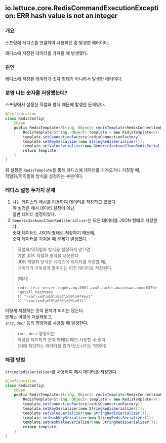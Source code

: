 ## io.lettuce.core.RedisCommandExecutionException: ERR hash value is not an integer

### 개요

스프링에 레디스를 연결하여 사용하던 중 발생한 에러이다. 

레디스에 저장된 데이터를 가져올 때 발생했다.

### 원인

레디스에 저장된 데이터가 숫자 형태가 아니라서 발생한 에러이다.

### 분명 나는 숫자를 저장했는데?

스프링에서 설정한 직렬화 방식 때문에 발생한 문제였다.

```java
@Configuration
class RedisConfig{
    @Bean
    public RedisTemplate<String, Object> redisTemplate(RedisConnectionFactory redisConnectionFactory) {
        RedisTemplate<String, Object> template = new RedisTemplate<>();
        template.setConnectionFactory(redisConnectionFactory);
        template.setKeySerializer(new StringRedisSerializer());
        template.setValueSerializer(new GenericJackson2JsonRedisSerializer());
        return template;
    }
}
```

위 설정은 `RedisTemplate`을 통해 레디스에 데이터를 가져오거나 저장할 때,  
직렬화/역직렬화 방식을 설정하는 부분이다.

### 레디스 설정 두가지 문제

1. 나는 레디스의 해시를 이용하여 데이터를 저장하고 있었다.  
   위 설정은 해시 데이터 설정이 아닌,  
   일반 데이터 설정이었다.
2. `GenericJackson2JsonRedisSerializer`는 모든 데이터를 JSON 형태로 저장한다.  
   숫자 데이터도 JSON 형태로 저장하기 때문에,  
   숫자 데이터를 가져올 때 문제가 발생했다.

> 직렬화/역직렬화 방식을 설정하지 않으면  
> 기본 JDK 직렬화 방식을 사용한다.  
> JDK 직렬화 방식은 레디스에 데이터를 저장할 때,  
> 데이터가 가독성이 떨어지는 이진 데이터로 저장된다.
> 
> (예시)  
> ```shell
> redis-test-server.tbgokv.ng.0001.apn2.cache.amazonaws.com:6379> hgetall hashtemp
> 1) "\xac\xed\x00\x05t\x00\x04key1"
> 2) "\xac\xed\x00\x05t\x00\x011"
> ```

이렇게 저장하는 것이 문제가 되지는 않는다.  
문제는 이렇게 저장해놓고,  
`incr`, `decr` 등의 명령어를 사용할 때 발생한다.

> `incr`, `decr` 명령어는  
> 저장된 데이터가 숫자 형태일 때만 사용할 수 있다.  
> (키에 해당하는 데이터를 증가/감소시키는 명령어)

### 해결 방법

`StringRedisSerializer`를 사용하여 해시 데이터를 저장한다.

```java
@Configuration
class RedisConfig{
    @Bean
    public RedisTemplate<String, Object> redisTemplate(RedisConnectionFactory redisConnectionFactory) {
        RedisTemplate<String, Object> template = new RedisTemplate<>();
        template.setConnectionFactory(redisConnectionFactory);
        template.setKeySerializer(new StringRedisSerializer());
        template.setValueSerializer(new StringRedisSerializer());
        template.setHashKeySerializer(new StringRedisSerializer());
        template.setHashValueSerializer(new StringRedisSerializer());
        return template;
    }
}
```


